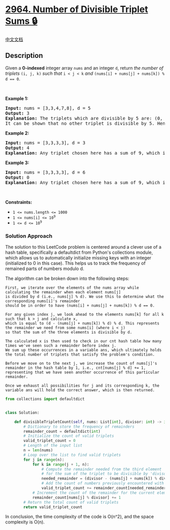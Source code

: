 # [2964. Number of Divisible Triplet Sums 🔒](https://leetcode.com/problems/number-of-divisible-triplet-sums)

[中文文档](/solution/2900-2999/2964.Number%20of%20Divisible%20Triplet%20Sums/README.md)

## Description

<!-- description:start -->

Given a <strong>0-indexed</strong> integer array <code>nums</code> and an integer <code>d</code>, return <em>the number of triplets</em> <code>(i, j, k)</code> <em>such that</em> <code>i &lt; j &lt; k</code> <em>and</em> <code>(nums[i] + nums[j] + nums[k]) % d == 0</code>.

<p>&nbsp;</p>
<p><strong class="example">Example 1:</strong></p>

<pre>
<strong>Input:</strong> nums = [3,3,4,7,8], d = 5
<strong>Output:</strong> 3
<strong>Explanation:</strong> The triplets which are divisible by 5 are: (0, 1, 2), (0, 2, 4), (1, 2, 4).
It can be shown that no other triplet is divisible by 5. Hence, the answer is 3.
</pre>

<p><strong class="example">Example 2:</strong></p>

<pre>
<strong>Input:</strong> nums = [3,3,3,3], d = 3
<strong>Output:</strong> 4
<strong>Explanation:</strong> Any triplet chosen here has a sum of 9, which is divisible by 3. Hence, the answer is the total number of triplets which is 4.
</pre>

<p><strong class="example">Example 3:</strong></p>

<pre>
<strong>Input:</strong> nums = [3,3,3,3], d = 6
<strong>Output:</strong> 0
<strong>Explanation:</strong> Any triplet chosen here has a sum of 9, which is not divisible by 6. Hence, the answer is 0.
</pre>

<p>&nbsp;</p>
<p><strong>Constraints:</strong></p>

<ul>
	<li><code>1 &lt;= nums.length &lt;= 1000</code></li>
	<li><code>1 &lt;= nums[i] &lt;= 10<sup>9</sup></code></li>
	<li><code>1 &lt;= d &lt;= 10<sup>9</sup></code></li>
</ul>

### Solution Approach

The solution to this LeetCode problem is centered around a clever use of a hash table, specifically a defaultdict from Python's collections module, which allows us to automatically initialize missing keys with an integer (initialized to 0 in this case). This helps us to track the frequency of remained parts of numbers modulo d.

The algorithm can be broken down into the following steps:

    First, we iterate over the elements of the nums array while calculating the remainder when each element nums[j] 
    is divided by d (i.e., nums[j] % d). We use this to determine what the corresponding nums[i]'s remainder 
    should be in order to have (nums[i] + nums[j] + nums[k]) % d == 0.

    For any given index j, we look ahead to the elements nums[k] for all k such that k > j and calculate x, 
    which is equal to (d - (nums[j] + nums[k]) % d) % d. This represents the remainder we need from some nums[i] (where i < j) 
    so that the sum of the three elements is divisible by d.

    The calculated x is then used to check in our cnt hash table how many times we've seen such a remainder before index j. 
    We sum up these occurrences in a variable ans, which ultimately holds the total number of triplets that satisfy the problem's condition.

    Before we move on to the next j, we increase the count of nums[j]'s remainder in the hash table by 1, i.e., cnt[nums[j] % d] += 1, 
    representing that we have seen another occurrence of this particular remainder.

    Once we exhaust all possibilities for j and its corresponding k, the variable ans will hold the correct answer, which is then returned.


```python
from collections import defaultdict


class Solution:

    def divisibleTripletCount(self, nums: List[int], divisor: int) -> int:
        # Dictionary to store the frequency of remainders
        remainder_count = defaultdict(int)
        # Initialize the count of valid triplets
        valid_triplet_count = 0
        # Length of the input list
        n = len(nums)
        # Loop over the list to find valid triplets
        for j in range(n):
            for k in range(j + 1, n):
                # Compute the remainder needed from the third element
                # for the sum of the triplet to be divisible by 'divisor'
                needed_remainder = (divisor - (nums[j] + nums[k]) % divisor) % divisor
                # Add the count of numbers previously encountered with the needed remainder
                valid_triplet_count += remainder_count[needed_remainder]
            # Increment the count of the remainder for the current element
            remainder_count[nums[j] % divisor] += 1
        # Return the total count of valid triplets
        return valid_triplet_count
```    

In conclusion, the time complexity of the code is O(n^2), and the space complexity is O(n).
